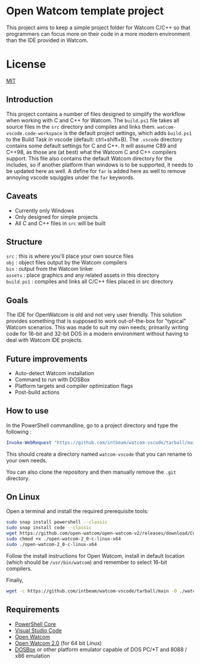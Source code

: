 # Open Watcom template project

This project aims to keep a simple project folder for Watcom C/C++ so that programmers can focus more on their code in a more modern environment than the IDE provided in Watcom.

# License

[MIT](https://opensource.org/licenses/MIT)

## Introduction

This project contains a number of files designed to simplify the workflow when working with C and C++ for Watcom.
The `build.ps1` file takes all source files in the `src` directory and compiles and links them.
`watcom-vscode.code-workspace` is the default project settings, which adds `build.ps1` to the Build Task in vscode (default: ctrl+shift+B).
The `.vscode` directory contains some default settings for C and C++. It will assume C89 and C++98, as those are (at best) what the Watcom C and C++ compilers support.
This file also contains the default Watcom directory for the includes, so if another platform than windows is to be supported, it needs to be updated here as well.
A define for `far` is added here as well to remove annoying vscode squiggles under the `far` keywords.

## Caveats

- Currently only Windows
- Only designed for simple projects
- All C and C++ files in `src` will be built

## Structure

`src` : this is where you'll place your own source files  
`obj` : object files output by the Watcom compilers  
`bin` : output from the Watcom linker  
`assets` : place graphics and any related assets in this directory  
`build.ps1` : compiles and links all C/C++ files placed in src directory  

## Goals

The IDE for OpenWatcom is old and not very user friendly. This solution provides something that is supposed to work out-of-the-box for "typical" Watcom scenarios.
This was made to suit my own needs; primarily writing code for 16-bit and 32-bit DOS in a modern environment without having to deal with Watcom IDE projects.

## Future improvements

- Auto-detect Watcom installation
- Command to run with DOSBox
- Platform targets and compiler optimization flags
- Post-build actions

## How to use

In the PowerShell commandline, go to a project directory and type the following :

```powershell
Invoke-WebRequest "https://github.com/intbeam/watcom-vscode/tarball/main" -OutFile "./watcom-vscode.tar" && tar.exe -xf "./watcom-vscode.tar" && Remove-Item "./watcom-vscode.tar"
```

This should create a directory named `watcom-vscode` that you can rename to your own needs.

You can also clone the repository and then manually remove the `.git` directory.

## On Linux

Open a terminal and install the required prerequisite tools:

```sh
sudo snap install powershell --classic
sudo snap install code --classic
wget https://github.com/open-watcom/open-watcom-v2/releases/download/Current-build/open-watcom-2_0-c-linux-x64
sudo chmod +x ./open-watcom-2_0-c-linux-x64
sudo ./open-watcom-2_0-c-linux-x64
```

Follow the install instructions for Open Watcom, install in default location (which should be `/usr/bin/watcom`) and remember to select 16-bit compilers.

Finally,

```sh
wget -c https://github.com/intbeam/watcom-vscode/tarball/main -O ./watcom-vscode.tar && tar -xf ./watcom-vscode.tar && rm ./watcom-vscode.tar
```

## Requirements

- [PowerShell Core](https://docs.microsoft.com/en-us/powershell/scripting/install/installing-powershell)
- [Visual Studio Code](https://code.visualstudio.com/Download)
- [Open Watcom](http://www.openwatcom.org/download.php)
- [Open Watcom 2.0](https://github.com/open-watcom/open-watcom-v2/releases) (for 64 bit Linux)
- [DOSBox](https://www.dosbox.com/download.php?main=1) or other platform emulator capable of DOS PC/*T and 8088 / x86 emulation
